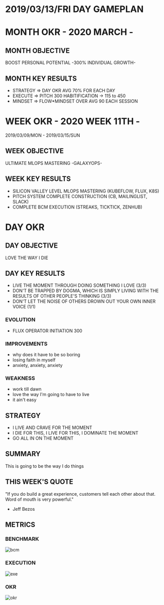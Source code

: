 # 2019/03/13/FRI DAY GAMEPLAN

# MONTH OKR - 2020 MARCH -

## MONTH OBJECTIVE

BOOST PERSONAL POTENTIAL -300% INDIVIDUAL GROWTH-

## MONTH KEY RESULTS

- STRATEGY => DAY OKR AVG 70% FOR EACH DAY
- EXECUTE => PITCH 300 HABITIFICATION -> 115 to 450
- MINDSET => FLOW\*MINDSET OVER AVG 90 EACH SESSION

# WEEK OKR - 2020 WEEK 11TH -

2019/03/09/MON - 2019/03/15/SUN

## WEEK OBJECTIVE

ULTIMATE MLOPS MASTERING -GALAXYOPS-

## WEEK KEY RESULTS

- SILICON VALLEY LEVEL MLOPS MASTERING (KUBEFLOW, FLUX, K8S)
- PITCH SYSTEM COMPLETE CONSTRUCTION (CB, MAILINGLIST, SLACK)
- COMPLETE BCM EXECUTION (STREAKS, TICKTICK, ZENHUB)

# DAY OKR

## DAY OBJECTIVE

LOVE THE WAY I DIE

## DAY KEY RESULTS

- LIVE THE MOMENT THROUGH DOING SOMETHING I LOVE (3/3)
- DON'T BE TRAPPED BY DOGMA, WHICH IS SIMPLY LIVING WITH THE RESULTS OF OTHER PEOPLE'S THINKING (3/3)
- DON'T LET THE NOISE OF OTHERS DROWN OUT YOUR OWN INNER VOICE (1/1)

### EVOLUTION

- FLUX OPERATOR INITIATION 300

### IMPROVEMENTS

- why does it have to be so boring
- losing faith in myself
- anxiety, anxiety, anxiety

### WEAKNESS

- work till dawn
- love the way I'm going to have to live
- it ain't easy

## STRATEGY

- I LIVE AND CRAVE FOR THE MOMENT
- I DIE FOR THIS, I LIVE FOR THIS, I DOMINATE THE MOMENT
- GO ALL IN ON THE MOMENT

## SUMMARY

This is going to be the way I do things

## THIS WEEK'S QUOTE

"If you do build a great experience, customers tell each other about that. Word of mouth is very powerful."

- Jeff Bezos

## METRICS

### BENCHMARK

![bcm](https://docs.google.com/spreadsheets/d/e/2PACX-1vTn9MtGt1jOULpuxwqtLcN3Qgv7dXDzoNXQ9ZgpvySLydy_y5wXfC5fB9hLM5SdOlNKC8noS_IsDVjD/pubchart?oid=1514722899&format=image)

### EXECUTION

![exe](https://docs.google.com/spreadsheets/d/e/2PACX-1vSrTUcxr3ugVq61IJYDv5ja7KNUHCZ1utk8Ut7-qs_e54y90UB01T2LRaUfaTcOu63WPMwRehlLKBco/pubchart?oid=1604769036&format=image)

### OKR

![okr](https://docs.google.com/spreadsheets/d/e/2PACX-1vRW2b87vykosa5nLXumLArknC0DWPXQhEW9epAxsX3ngAAk4uPl4uZXvKUaaMHfDo7Y2w7QPUT5TH3x/pubchart?oid=700559211&format=image)
